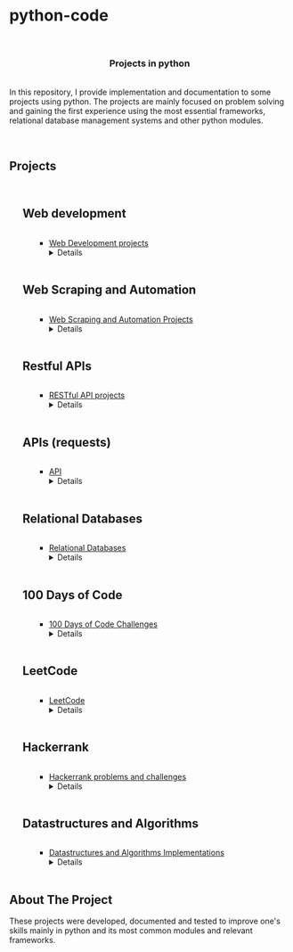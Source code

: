 # python-code

<br />
<p >

<h3 align="center">Projects in python</h3>

  <p > <br />In this repository, I provide implementation and documentation to some projects using python.
The projects are mainly focused on problem solving and gaining the first experience using the most essential frameworks, relational database management systems  and other python modules.

   <br />
    <br />
  </p>

<!-- TABLE OF CONTENTS -->
<summary><h2 style="display: inline-block">Projects</h2></summary>
<ol>
      <summary><h2 style="display: inline-block">Web development</h2></summary>
        <ol>

<ul><li><a href="https://github.com/amgad01/python-code/tree/main/Web%20development%20projects%20%20(FLASK%2C%20Flask-WTForms%2C%20SQLite%2C%20SQLAlchemy%2C%20Bootstrap%2Cjinja%2C%20html%2Ccss)"> Web Development projects </a></li>
<details>In Web Development projects, I use python to implement front and backend projects with full functionality using different frameworks and python modules such as  <strong>FLASK, Flask-WTForms, SQLite, SQLAlchemy, Bootstrap,jinja</strong>, as well as languages such as <strong>html, css and javascript</strong>.
</ul><br/></ol>
      <summary><h2 style="display: inline-block">Web Scraping and Automation</h2></summary>
        <ol><ul><li><a href="https://github.com/amgad01/python-code/tree/main/Web%20scraping%20and%20automation"> Web Scraping and Automation Projects </a></li>
<details>In Web Scraping projects, I use python to implement Tools to scrape website  and automate tasks using some of the most most popular such as <strong> Selenium, Beautiful soup and Scrapy</strong> and manipulate/store the scraped data into databases using different RDBMS such as <strong> SQLite3 and Mysql</strong>, and others </details>
</ul><br/></ol>
<summary><h2 style="display: inline-block">Restful APIs</h2></summary>
        <ol><ul><li><a href="https://github.com/amgad01/python-code/tree/main/RESTful%20API"> RESTful API projects </a></li>
<details>In RESTful API projects, I use python to implement a RESTful api to retrieve and manipulate records of a database, in these projects I used <strong>Flask, SQLAlchemy</strong> in the implementation of the RESTful api, as well as <strong>sqlite</strong> as relational database management system. I eventually test the functionality of the RESTful api using <strong>POSTMAN framework</strong> </details>
</ul><br/></ol>


<summary><h2 style="display: inline-block">APIs (requests)</h2></summary>
        <ol><ul><li><a href="https://github.com/amgad01/python-code/tree/main/APIs%20(requests)"> API </a></li>
<details>In API projects, I use python to retrieve data from websites using get requests  and implement automated tools based on some APIs.</details>
</ul><br/></ol>

<summary><h2 style="display: inline-block">Relational Databases</h2></summary>
        <ol><ul><li><a href="https://github.com/amgad01/python-code/tree/main/Relational%20Databases"> Relational Databases </a></li>
<details>In Relational databases projects, I use python to implement different project using the most commonly used relational database management systems, such as <strong>MYSQL, SQLITE, POSTGRESQL</strong>, to generate and manipulate data in local databases</details>
</ul><br/></ol>

<summary><h2 style="display: inline-block">100 Days of Code</h2></summary>
        <ol><ul><li><a href="https://github.com/amgad01/python-code/tree/main/100%20days%20of%20code"> 100 Days of Code Challenges </a></li>
<details>In 100 Days of Code Projects, I use python solve problems and implement project using many of the builtin python modules such as tkinter and turtle and others.
The Projects folder also contains some projects implemented using Bootstrap4, HTML and CSS, as well as games that I implemented when I started learning python with the <a href="https://www.udemy.com/course/100-days-of-code/">100 Days of Code - The Complete Python Pro Bootcamp for 2021
</a> </details>
</ul><br/></ol>
<summary><h2 style="display: inline-block">LeetCode</h2></summary>
        <ol><ul><li><a href="https://github.com/amgad01/python-code/tree/main/LeetCode"> LeetCode </a></li>
<details> In this project, I provide my solution of some of the <a href="https://www.leetcode.com">LeetCode problems </a></details>
</ul><br/>

</ol>
<summary><h2 style="display: inline-block">Hackerrank</h2></summary>
        <ol><ul><li><a href="https://github.com/amgad01/python-code/tree/main/LeetCode"> Hackerrank problems and challenges </a></li>
<details> In this project, I provide my solution of some of the <a href="https://www.hackerrank.com">Hackerrank problems and challenges </a></details>
</ul><br/></ol>


<summary><h2 style="display: inline-block">Datastructures and Algorithms</h2></summary>
        <ol><ul><li><a href="https://github.com/amgad01/python-code/tree/main/Datastructures%20and%20Algorithms"> Datastructures and Algorithms Implementations</a>
 </a></li>
<details> In this project, I provide my Implementation of Datastructures and Algorithms using python </details>
</ul><br/></ol>

</ol>



<!---[comment]: <> ABOUT THE PROJECT -->

## About The Project

These projects were developed, documented and tested to improve one's skills mainly in python and  its most common modules and relevant frameworks.